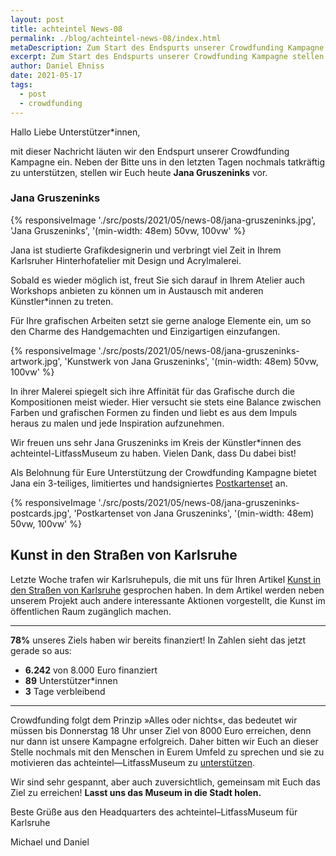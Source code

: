 ```yaml
---
layout: post
title: achteintel News-08
permalink: ./blog/achteintel-news-08/index.html
metaDescription: Zum Start des Endspurts unserer Crowdfunding Kampagne stellen wir Euch Jana Gruszeninks vor.
excerpt: Zum Start des Endspurts unserer Crowdfunding Kampagne stellen wir Euch Jana Gruszeninks vor.
author: Daniel Ehniss
date: 2021-05-17
tags:
  - post
  - crowdfunding
---
```


Hallo Liebe Unterstützer\*innen,

mit dieser Nachricht läuten wir den Endspurt unserer Crowdfunding Kampagne ein. Neben der Bitte uns in den letzten Tagen nochmals tatkräftig zu unterstützen, stellen wir Euch heute **Jana Gruszeninks** vor.

### Jana Gruszeninks

{% responsiveImage './src/posts/2021/05/news-08/jana-gruszeninks.jpg', 'Jana Gruszeninks', '(min-width: 48em) 50vw, 100vw' %}

Jana ist studierte Grafikdesignerin und verbringt viel Zeit in Ihrem Karlsruher Hinterhofatelier mit Design und Acrylmalerei.

Sobald es wieder möglich ist, freut Sie sich darauf in Ihrem Atelier auch Workshops anbieten zu können um in Austausch mit anderen Künstler*innen zu treten.

Für Ihre grafischen Arbeiten setzt sie gerne analoge Elemente ein, um so den Charme des Handgemachten und Einzigartigen einzufangen. 

{% responsiveImage './src/posts/2021/05/news-08/jana-gruszeninks-artwork.jpg', 'Kunstwerk von Jana Gruszeninks', '(min-width: 48em) 50vw, 100vw' %}

In ihrer Malerei spiegelt sich ihre Affinität für das Grafische durch die Kompositionen meist wieder. Hier versucht sie stets eine Balance zwischen Farben und grafischen Formen zu finden und liebt es aus dem Impuls heraus zu malen und jede Inspiration aufzunehmen.

Wir freuen uns sehr Jana Gruszeninks im Kreis der Künstler\*innen des achteintel-LitfassMuseum zu haben. Vielen Dank, dass Du dabei bist!

Als Belohnung für Eure Unterstützung der Crowdfunding Kampagne bietet Jana ein 3-teiliges, limitiertes und handsigniertes [Postkartenset](https://wemakeit.com/projects/achteintel-litfassmuseum/pledge/reward/113234) an.

{% responsiveImage './src/posts/2021/05/news-08/jana-gruszeninks-postcards.jpg', 'Postkartenset von Jana Gruszeninks', '(min-width: 48em) 50vw, 100vw' %}

## Kunst in den Straßen von Karlsruhe

Letzte Woche trafen wir Karlsruhepuls, die mit uns für Ihren Artikel [Kunst in den Straßen von Karlsruhe](https://karlsruhepuls.de/outdoor-kunst-in-karlsruhe/) gesprochen haben. In dem Artikel werden neben unserem Projekt auch andere interessante Aktionen vorgestellt, die Kunst im öffentlichen Raum zugänglich machen.

- - -

**78%** unseres Ziels haben wir bereits finanziert! In Zahlen sieht das jetzt gerade so aus:

- **6.242** von 8.000 Euro finanziert 
- **89** Unterstützer\*innen 
- **3** Tage verbleibend 

- - -

Crowdfunding folgt dem Prinzip »Alles oder nichts«, das bedeutet wir müssen bis Donnerstag 18 Uhr unser Ziel von 8000 Euro erreichen, denn nur dann ist unsere Kampagne erfolgreich. Daher bitten wir Euch an dieser Stelle nochmals mit den Menschen in Eurem Umfeld zu sprechen und sie zu motivieren das achteintel—LitfassMuseum zu [unterstützen](https://wemakeit.com/projects/achteintel-litfassmuseum/pledge_steps/pledge). 

Wir sind sehr gespannt, aber auch zuversichtlich, gemeinsam mit Euch das Ziel zu erreichen! **Lasst uns das Museum in die Stadt holen.** 

Beste Grüße aus den Headquarters des achteintel–LitfassMuseum für Karlsruhe

Michael und Daniel
